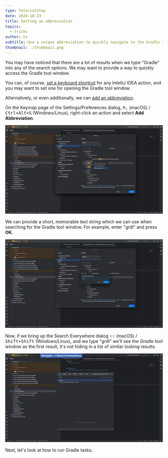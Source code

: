 ```yaml
---
type: TutorialStep
date: 2024-10-23
title: Setting an abbreviation
topics:
  - tricks
author: hs
subtitle: Use a unique abbreviation to quickly navigate to the Gradle tool window.
thumbnail: ./thumbnail.png
---
```


You may have noticed that there are a lot of results when we type "Gradle" into any of the search options. We may want to provide a way to quickly access the Gradle tool window.

You can, of course, [set a keyboard shortcut](https://www.jetbrains.com/help/idea/configuring-keyboard-and-mouse-shortcuts.html#add-keyboard-shortcut) for any IntelliJ IDEA action, and you may want to set one for opening the Gradle tool window.

Alternatively, or even additionally, we can [add an abbreviation](https://www.jetbrains.com/help/idea/configuring-keyboard-and-mouse-shortcuts.html#add-abbreviation).

On the Keymap page of the Settings/Preferences dialog, <kbd>⌘,</kbd> (macOS) / <kbd>Ctrl+Alt+S</kbd> (Windows/Linux), right-click an action and select **Add Abbreviation**.

![Add abbreviation](./add-abbreviation.png)

We can provide a short, memorable text string which we can use when searching for the Gradle tool window. For example, enter "grdl" and press **OK**.

![Enter abbreviation](./abbreviation-to-use.png)

Now, if we bring up the Search Everywhere dialog <kbd>⇧⇧</kbd> (macOS) / <kbd>Shift+Shift</kbd> (Windows/Linux), and we type "grdl" we'll see the _Gradle_ tool window as the first result, it's not hiding in a list of similar looking results.

![Enter abbreviation](./grdl-search-results.png)

Next, let's look at how to run Gradle tasks.

